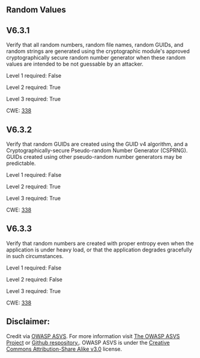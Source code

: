 ##  Random Values

## V6.3.1

Verify that all random numbers, random file names, random GUIDs, and random strings are generated using the cryptographic module's approved cryptographically secure random number generator when these random values are intended to be not guessable by an attacker.

Level 1 required: False

Level 2 required: True

Level 3 required: True

CWE: [338](https://cwe.mitre.org/data/definitions/338)

## V6.3.2

Verify that random GUIDs are created using the GUID v4 algorithm, and a Cryptographically-secure Pseudo-random Number Generator (CSPRNG). GUIDs created using other pseudo-random number generators may be predictable.

Level 1 required: False

Level 2 required: True

Level 3 required: True

CWE: [338](https://cwe.mitre.org/data/definitions/338)

## V6.3.3

Verify that random numbers are created with proper entropy even when the application is under heavy load, or that the application degrades gracefully in such circumstances.

Level 1 required: False

Level 2 required: False

Level 3 required: True

CWE: [338](https://cwe.mitre.org/data/definitions/338)



## Disclaimer:

Credit via [OWASP ASVS](https://owasp.org/www-project-application-security-verification-standard/). For more information visit [The OWASP ASVS Project](https://owasp.org/www-project-application-security-verification-standard/) or [Github respository.](https://github.com/OWASP/ASVS). OWASP ASVS is under the [Creative Commons Attribution-Share Alike v3.0](https://creativecommons.org/licenses/by-sa/3.0/) license.
